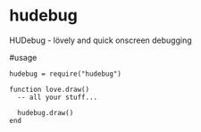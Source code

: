 hudebug
=======

HUDebug - lövely and quick onscreen debugging

#usage
  
    hudebug = require("hudebug")
    
    function love.draw()
      -- all your stuff...
      
      hudebug.draw()
    end
